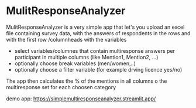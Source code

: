 # MulitResponseAnalyzer
MulitResponseAnalyzer is a very simple app that let's you upload an excel file containing survey data, with the answers of respondents in the rows and with the first row /columnheads with the variables

- select variables/columnes that contain multiresponse answers per participant in multiple columns (like Mention1, Mention2, ...)
- optionally choose break variables (men/women,..)
- optionally choose a filter variable (for example drving licence yes/no)

The app then calculates the % of the mentions in all columns o the multiresponse set for each choosen category

  
demo app: https://simplemultiresponseanalyzer.streamlit.app/
